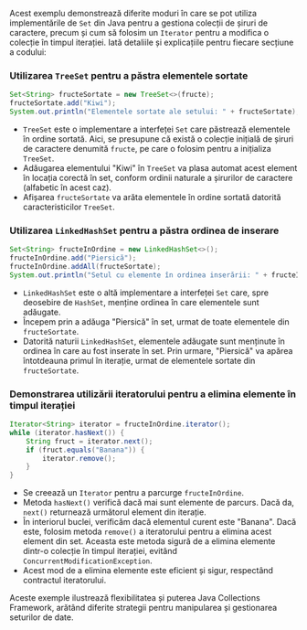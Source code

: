Acest exemplu demonstrează diferite moduri în care se pot utiliza implementările de `Set` din Java pentru a gestiona colecții de șiruri de caractere, precum și cum să folosim un `Iterator` pentru a modifica o colecție în timpul iterației. Iată detaliile și explicațiile pentru fiecare secțiune a codului:

### Utilizarea `TreeSet` pentru a păstra elementele sortate
```java
Set<String> fructeSortate = new TreeSet<>(fructe);
fructeSortate.add("Kiwi");
System.out.println("Elementele sortate ale setului: " + fructeSortate);
```
- `TreeSet` este o implementare a interfeței `Set` care păstrează elementele în ordine sortată. Aici, se presupune că există o colecție inițială de șiruri de caractere denumită `fructe`, pe care o folosim pentru a inițializa `TreeSet`.
- Adăugarea elementului "Kiwi" în `TreeSet` va plasa automat acest element în locația corectă în set, conform ordinii naturale a șirurilor de caractere (alfabetic în acest caz).
- Afișarea `fructeSortate` va arăta elementele în ordine sortată datorită caracteristicilor `TreeSet`.

### Utilizarea `LinkedHashSet` pentru a păstra ordinea de inserare
```java
Set<String> fructeInOrdine = new LinkedHashSet<>();
fructeInOrdine.add("Piersică");
fructeInOrdine.addAll(fructeSortate);
System.out.println("Setul cu elemente în ordinea inserării: " + fructeInOrdine);
```
- `LinkedHashSet` este o altă implementare a interfeței `Set` care, spre deosebire de `HashSet`, menține ordinea în care elementele sunt adăugate.
- Începem prin a adăuga "Piersică" în set, urmat de toate elementele din `fructeSortate`.
- Datorită naturii `LinkedHashSet`, elementele adăugate sunt menținute în ordinea în care au fost inserate în set. Prin urmare, "Piersică" va apărea întotdeauna primul în iterație, urmat de elementele sortate din `fructeSortate`.

### Demonstrarea utilizării iteratorului pentru a elimina elemente în timpul iterației
```java
Iterator<String> iterator = fructeInOrdine.iterator();
while (iterator.hasNext()) {
    String fruct = iterator.next();
    if (fruct.equals("Banana")) {
        iterator.remove();
    }
}
```
- Se creează un `Iterator` pentru a parcurge `fructeInOrdine`.
- Metoda `hasNext()` verifică dacă mai sunt elemente de parcurs. Dacă da, `next()` returnează următorul element din iterație.
- În interiorul buclei, verificăm dacă elementul curent este "Banana". Dacă este, folosim metoda `remove()` a iteratorului pentru a elimina acest element din set. Aceasta este metoda sigură de a elimina elemente dintr-o colecție în timpul iterației, evitând `ConcurrentModificationException`.
- Acest mod de a elimina elemente este eficient și sigur, respectând contractul iteratorului.

Aceste exemple ilustrează flexibilitatea și puterea Java Collections Framework, arătând diferite strategii pentru manipularea și gestionarea seturilor de date.
